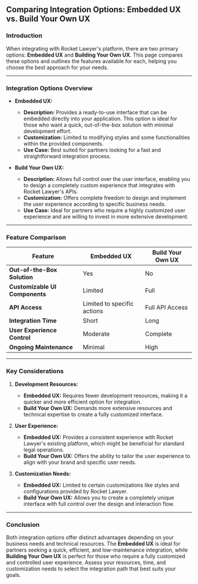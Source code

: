 ## Comparing Integration Options: Embedded UX vs. Build Your Own UX

### Introduction
When integrating with Rocket Lawyer's platform, there are two primary options: **Embedded UX** and **Building Your Own UX**. This page compares these options and outlines the features available for each, helping you choose the best approach for your needs.

---

### **Integration Options Overview**

- **Embedded UX:**
  - **Description:** Provides a ready-to-use interface that can be embedded directly into your application. This option is ideal for those who want a quick, out-of-the-box solution with minimal development effort.
  - **Customization:** Limited to modifying styles and some functionalities within the provided components.
  - **Use Case:** Best suited for partners looking for a fast and straightforward integration process.

- **Build Your Own UX:**
  - **Description:** Allows full control over the user interface, enabling you to design a completely custom experience that integrates with Rocket Lawyer's APIs.
  - **Customization:** Offers complete freedom to design and implement the user experience according to specific business needs.
  - **Use Case:** Ideal for partners who require a highly customized user experience and are willing to invest in more extensive development.

---

### **Feature Comparison**

| **Feature**                             | **Embedded UX** | **Build Your Own UX** |
|-----------------------------------------|-----------------|-----------------------|
| **Out-of-the-Box Solution**             | Yes             | No                    |
| **Customizable UI Components**          | Limited         | Full                  |
| **API Access**                          | Limited to specific actions | Full API Access    |
| **Integration Time**                    | Short           | Long                  |
| **User Experience Control**             | Moderate        | Complete              |
| **Ongoing Maintenance**                 | Minimal         | High                  |

---

### **Key Considerations**

1. **Development Resources:**
   - **Embedded UX:** Requires fewer development resources, making it a quicker and more efficient option for integration.
   - **Build Your Own UX:** Demands more extensive resources and technical expertise to create a fully customized interface.

2. **User Experience:**
   - **Embedded UX:** Provides a consistent experience with Rocket Lawyer's existing platform, which might be beneficial for standard legal operations.
   - **Build Your Own UX:** Offers the ability to tailor the user experience to align with your brand and specific user needs.

3. **Customization Needs:**
   - **Embedded UX:** Limited to certain customizations like styles and configurations provided by Rocket Lawyer.
   - **Build Your Own UX:** Allows you to create a completely unique interface with full control over the design and interaction flow.

---

### Conclusion

Both integration options offer distinct advantages depending on your business needs and technical resources. The **Embedded UX** is ideal for partners seeking a quick, efficient, and low-maintenance integration, while **Building Your Own UX** is perfect for those who require a fully customized and controlled user experience. Assess your resources, time, and customization needs to select the integration path that best suits your goals.

